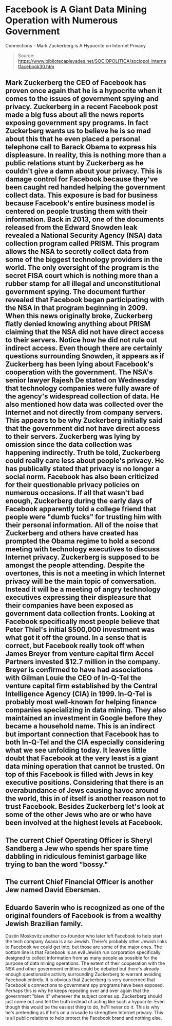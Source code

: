 # Facebook is A Giant Data Mining Operation with Numerous Government 
Connections - Mark Zuckerberg is A Hypocrite on Internet Privacy

> Source: https://www.bibliotecapleyades.net/SOCIOPOLITICA/sociopol_internetfacebook30.htm

Mark Zuckerberg the CEO
of Facebook has proven once again that
he is a hypocrite when it comes to the issues of government spying and
privacy.
Zuckerberg in a recent Facebook post made a
big fuss about all the news reports exposing government spy programs. In
fact Zuckerberg
wants us to believe he is so mad about
this that he even placed a personal telephone call to Barack Obama to
express his displeasure.
In reality, this is nothing more than a
public relations stunt by Zuckerberg as he couldn't give a damn about
your privacy. This is damage control for Facebook because they've been
caught red handed helping the government collect data.
This exposure is
bad for business because Facebook's entire business model is centered on
people trusting them with their information.
Back in 2013, one of the documents released
from the Edward Snowden leak revealed a National Security Agency
(NSA) data collection program called
PRISM.
This program allows the NSA to secretly
collect data from some of the biggest technology providers in the world.
The only oversight of the program is the secret FISA court which is
nothing more than a rubber stamp for all illegal and unconstitutional
government spying.
The document further revealed that Facebook began
participating with the NSA in that program beginning in 2009.
When this news originally broke,
Zuckerberg
flatly denied knowing anything about
PRISM claiming that the NSA did not have direct access to their servers. Notice how he did
not rule out indirect access.
Even though there are certainly questions
surrounding Snowden, it appears as if Zuckerberg has been lying about
Facebook's cooperation with the government.
The NSA's senior lawyer Rajesh De
stated on Wednesday that technology companies were fully aware of
the agency's widespread collection of data.
He also mentioned how
data was collected over the Internet and not directly from company
servers. This appears to be why Zuckerberg initially said that the
government did not have direct access to their servers.
Zuckerberg was
lying by omission since the data collection was happening indirectly.
Truth be told, Zuckerberg could really care
less about people's privacy. He has publically stated that
privacy is no longer a social norm. Facebook has also been
criticized for their
questionable privacy policies on
numerous occasions.
If all that
wasn't bad enough, Zuckerberg during the early days of Facebook
apparently told a college friend that
people were "dumb fucks" for trusting
him with their personal information.
All of the noise that Zuckerberg and others
have created has prompted the Obama regime to
hold a second meeting with technology
executives to discuss Internet privacy. Zuckerberg is supposed to be amongst the
people attending.
Despite the overtones, this is not a meeting in which
Internet privacy will be the main topic of conversation. Instead it will
be a meeting of angry technology executives expressing their displeasure
that their companies have been exposed as government data collection
fronts.
Looking at Facebook specifically most people
believe that Peter Thiel's initial $500,000 investment was what got it
off the ground. In a sense that is correct, but Facebook really took off
when James Breyer from venture capital firm Accel Partners
invested $12.7
million in the company.
Breyer is confirmed to have had associations
with Gilman Louie the CEO of
In-Q-Tel the venture capital firm
established by the Central Intelligence Agency (CIA) in 1999.
In-Q-Tel is probably most well-known for
helping finance companies specializing in data mining.
They also
maintained an investment in Google before they became a household name.
This is an indirect but important connection that Facebook has to both
In-Q-Tel and the CIA especially considering what we see unfolding today.
It leaves little doubt that Facebook at the very least is a giant data
mining operation that cannot be trusted.
On top of this Facebook is filled with Jews
in key executive positions. Considering that there is an overabundance
of Jews causing havoc around the world, this in of itself is another
reason not to trust Facebook.
Besides Zuckerberg let's look at some of the
other Jews who are or who have been involved at the highest levels at Facebook.
-
The current Chief Operating Officer
is Sheryl Sandberg a Jew who spends her spare time dabbling in
ridiculous feminist garbage like trying to ban the word "bossy."
-
The current Chief Financial Officer
is another Jew named David Ebersman.
-
Eduardo Saverin who is recognized as
one of the original founders of Facebook is from a wealthy
Jewish Brazilian family.
-
Dustin Moskovitz another co-founder
who later left Facebook to help start the tech company Asana is
also Jewish.
There's probably other Jewish links to Facebook we could get into, but those are some of the major ones.
The bottom line is that Facebook is an evil
Jewish run corporation specifically designed to collect information from
as many people as possible for the purpose of data mining operations.
The extent of their cooperation with the NSA
and other government entities could be debated but there's already
enough questionable activity surrounding Zuckerberg to warrant avoiding
Facebook entirely.
It is obvious that Zuckerberg is very concerned that
Facebook's connections to government spy programs have been exposed.
Perhaps this is why he keeps repeating over
and over again that
the government "blew it" whenever the subject comes up.
Zuckerberg should just come out and tell the
truth instead of acting like such a hypocrite. Even though this would be
the easiest thing to do, he'll never do it. This is why he's pretending
as if he's on a crusade to strengthen Internet privacy.
This is all public relations to help protect
the Facebook brand and nothing else.
